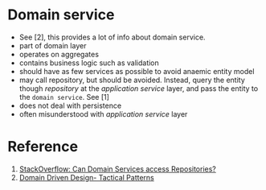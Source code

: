 # Domain service

- See [2], this provides a lot of info about domain service.
- part of domain layer
- operates on aggregates
- contains business logic such as validation
- should have as few services as possible to avoid anaemic entity model
- may call repository, but should be avoided. Instead, query the entity though _repository_ at the _application service_ layer, and pass the entity to the `domain service`. See [1]
- does not deal with persistence
- often misunderstood with _application service_ layer


# Reference

1. [StackOverflow: Can Domain Services access Repositories?](https://stackoverflow.com/questions/26930131/can-domain-services-access-repositories)
2. [Domain Driven Design- Tactical Patterns](http://domaindrivendesigns.blogspot.com/2018/11/domain-services-domain-model-domain.html?m=0)
